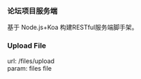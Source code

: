### 论坛项目服务端

基于 Node.js+Koa 构建RESTful服务端脚手架。

### Upload File

url: /files/upload  
param: files file
